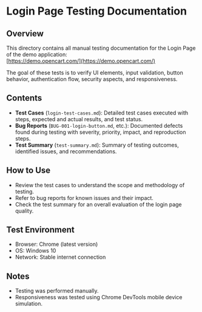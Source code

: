 # Login Page Testing Documentation

## Overview
This directory contains all manual testing documentation for the Login Page of the demo application:  
[https://demo.opencart.com/](https://demo.opencart.com/)

The goal of these tests is to verify UI elements, input validation, button behavior, authentication flow, security aspects, and responsiveness.

## Contents
- **Test Cases** (`login-test-cases.md`): Detailed test cases executed with steps, expected and actual results, and test status.
- **Bug Reports** (`BUG-001-login-button.md`, etc.): Documented defects found during testing with severity, priority, impact, and reproduction steps.
- **Test Summary** (`test-summary.md`): Summary of testing outcomes, identified issues, and recommendations.

## How to Use
- Review the test cases to understand the scope and methodology of testing.
- Refer to bug reports for known issues and their impact.
- Check the test summary for an overall evaluation of the login page quality.

## Test Environment
- Browser: Chrome (latest version)
- OS: Windows 10
- Network: Stable internet connection

## Notes
- Testing was performed manually.
- Responsiveness was tested using Chrome DevTools mobile device simulation.